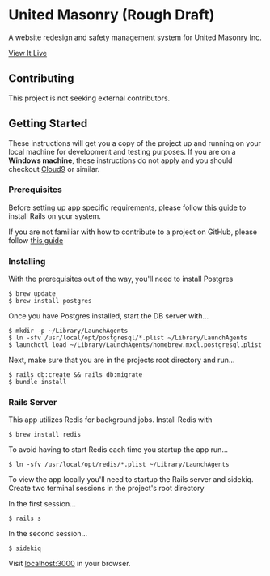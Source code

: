 


# United Masonry (Rough Draft)

A website redesign and safety management system for United Masonry Inc.

[View It Live](https://united-masonry.herokuapp.com/)

## Contributing

This project is not seeking external contributors.

## Getting Started 

These instructions will get you a copy of the project up and running on your local machine for development and testing purposes. If you are on a **Windows machine**, these instructions do not apply and you should checkout [Cloud9](https://c9.io/login) or similar. 

### Prerequisites

Before setting up app specific requirements, please follow [this guide](http://installrails.com/) to install Rails on your system.

If you are not familiar with how to contribute to a project on GitHub, please follow [this guide](https://gist.github.com/MarcDiethelm/7303312)


### Installing

With the prerequisites out of the way, you'll need to install Postgres
```
$ brew update
$ brew install postgres
```

Once you have Postgres installed, start the DB server with...

```
$ mkdir -p ~/Library/LaunchAgents
$ ln -sfv /usr/local/opt/postgresql/*.plist ~/Library/LaunchAgents
$ launchctl load ~/Library/LaunchAgents/homebrew.mxcl.postgresql.plist
```

Next, make sure that you are in the projects root directory and run...

```
$ rails db:create && rails db:migrate
$ bundle install
```
### Rails Server
This app utilizes Redis for background jobs. Install Redis with

```
$ brew install redis
```

To avoid having to start Redis each time you startup the app run...

```
$ ln -sfv /usr/local/opt/redis/*.plist ~/Library/LaunchAgents
```


To view the app locally you'll need to startup the Rails server and sidekiq. Create two terminal sessions in 
the project's root directory

In the first session...

```
$ rails s
```

In the second session...

```
$ sidekiq
```

Visit [localhost:3000](localhost:3000) in your browser.



